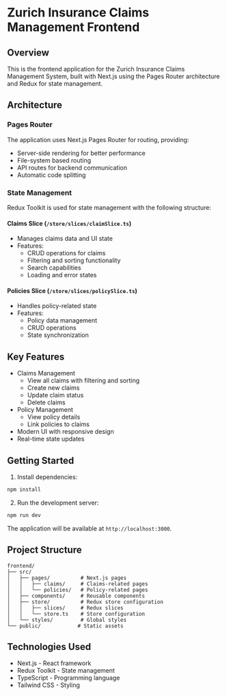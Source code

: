 # Zurich Insurance Claims Management Frontend

## Overview

This is the frontend application for the Zurich Insurance Claims Management System, built with Next.js using the Pages Router architecture and Redux for state management.

## Architecture

### Pages Router

The application uses Next.js Pages Router for routing, providing:

- Server-side rendering for better performance
- File-system based routing
- API routes for backend communication
- Automatic code splitting

### State Management

Redux Toolkit is used for state management with the following structure:

#### Claims Slice (`/store/slices/claimSlice.ts`)

- Manages claims data and UI state
- Features:
  - CRUD operations for claims
  - Filtering and sorting functionality
  - Search capabilities
  - Loading and error states

#### Policies Slice (`/store/slices/policySlice.ts`)

- Handles policy-related state
- Features:
  - Policy data management
  - CRUD operations
  - State synchronization

## Key Features

- Claims Management
  - View all claims with filtering and sorting
  - Create new claims
  - Update claim status
  - Delete claims
- Policy Management
  - View policy details
  - Link policies to claims
- Modern UI with responsive design
- Real-time state updates

## Getting Started

1. Install dependencies:

```bash
npm install
```

2. Run the development server:

```bash
npm run dev
```

The application will be available at `http://localhost:3000`.

## Project Structure

```
frontend/
├── src/
│   ├── pages/          # Next.js pages
│   │   ├── claims/     # Claims-related pages
│   │   └── policies/   # Policy-related pages
│   ├── components/     # Reusable components
│   ├── store/          # Redux store configuration
│   │   ├── slices/     # Redux slices
│   │   └── store.ts    # Store configuration
│   └── styles/         # Global styles
└── public/            # Static assets
```

## Technologies Used

- Next.js - React framework
- Redux Toolkit - State management
- TypeScript - Programming language
- Tailwind CSS - Styling
